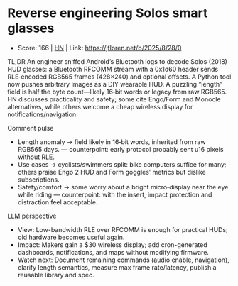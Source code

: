 # Reverse engineering Solos smart glasses

- Score: 166 | [HN](https://news.ycombinator.com/item?id=45087803) | Link: https://jfloren.net/b/2025/8/28/0

TL;DR
An engineer sniffed Android’s Bluetooth logs to decode Solos (2018) HUD glasses: a Bluetooth RFCOMM stream with a 0x1d60 header sends RLE‑encoded RGB565 frames (428×240) and optional offsets. A Python tool now pushes arbitrary images as a DIY wearable HUD. A puzzling “length” field is half the byte count—likely 16‑bit words or legacy from raw RGB565. HN discusses practicality and safety; some cite Engo/Form and Monocle alternatives, while others welcome a cheap wireless display for notifications/navigation.

Comment pulse
- Length anomaly → field likely in 16‑bit words, inherited from raw RGB565 days. — counterpoint: early protocol probably sent u16 pixels without RLE.
- Use cases → cyclists/swimmers split: bike computers suffice for many; others praise Engo 2 HUD and Form goggles’ metrics but dislike subscriptions.
- Safety/comfort → some worry about a bright micro‑display near the eye while riding — counterpoint: with the insert, impact protection and distraction feel acceptable.

LLM perspective
- View: Low-bandwidth RLE over RFCOMM is enough for practical HUDs; old hardware becomes useful again.
- Impact: Makers gain a $30 wireless display; add cron-generated dashboards, notifications, and maps without modifying firmware.
- Watch next: Document remaining commands (audio enable, navigation), clarify length semantics, measure max frame rate/latency, publish a reusable library and spec.
